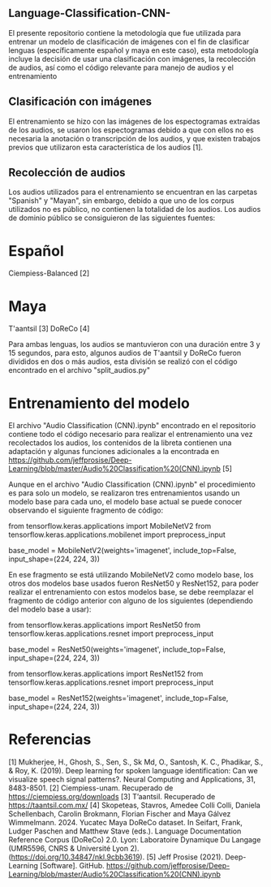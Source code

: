 ## Language-Classification-CNN-

El presente repositorio contiene la metodología que fue utilizada para entrenar un modelo de clasificación de imágenes con el fin de clasificar lenguas (específicamente español y maya en este caso), esta metodología incluye la decisión de usar una clasificación con imágenes, la recolección de audios, así como el código relevante para manejo de audios y el entrenamiento

## Clasificación con imágenes
El entrenamiento se hizo con las imágenes de los espectogramas extraídas de los audios, se usaron los espectogramas debido a que con ellos no es necesaria la anotación o transcripción de los audios, y que existen trabajos previos que utilizaron esta característica de los audios [1].

## Recolección de audios
Los audios utilizados para el entrenamiento se encuentran en las carpetas "Spanish" y "Mayan", sin embargo, debido a que uno de los corpus utilizados no es público, no contienen la totalidad de los audios. Los audios de dominio público se consiguieron de las siguientes fuentes:
# Español
Ciempiess-Balanced [2]
# Maya
T'aantsil [3]
DoReCo [4]

Para ambas lenguas, los audios se mantuvieron con una duración entre 3 y 15 segundos, para esto, algunos audios de T'aantsil y DoReCo fueron divididos en dos o más audios, esta división se realizó con el código encontrado en el archivo "split_audios.py"


# Entrenamiento del modelo
El archivo "Audio Classification (CNN).ipynb" encontrado en el repositorio contiene todo el código necesario para realizar el entrenamiento una vez recolectados los audios, los contenidos de la libreta contienen una adaptación y algunas funciones adicionales a la encontrada en https://github.com/jeffprosise/Deep-Learning/blob/master/Audio%20Classification%20(CNN).ipynb [5]

Aunque en el archivo "Audio Classification (CNN).ipynb" el procedimiento es para solo un modelo, se realizaron tres entrenamientos usando un modelo base para cada uno, el modelo base actual se puede conocer observando el siguiente fragmento de código:

from tensorflow.keras.applications import MobileNetV2
from tensorflow.keras.applications.mobilenet import preprocess_input

base_model = MobileNetV2(weights='imagenet', include_top=False, input_shape=(224, 224, 3))

En ese fragmento se está utilizando MobileNetV2 como modelo base, los otros dos modelos base usados fueron ResNet50 y ResNet152, para poder realizar el entrenamiento con estos modelos base, se debe reemplazar el fragmento de código anterior con alguno de los siguientes (dependiendo del modelo base a usar):

from tensorflow.keras.applications import ResNet50
from tensorflow.keras.applications.resnet import preprocess_input

base_model = ResNet50(weights='imagenet', include_top=False, input_shape=(224, 224, 3))

from tensorflow.keras.applications import ResNet152
from tensorflow.keras.applications.resnet import preprocess_input

base_model = ResNet152(weights='imagenet', include_top=False, input_shape=(224, 224, 3))

# Referencias
[1] Mukherjee, H., Ghosh, S., Sen, S., Sk Md, O., Santosh, K. C., Phadikar, S., & Roy, K. (2019). Deep learning for spoken language identification: Can we visualize speech signal patterns?. Neural Computing and Applications, 31, 8483-8501. 
[2] Ciempiess-unam. Recuperado de https://ciempiess.org/downloads 
[3] T’aantsil. Recuperado de https://taantsil.com.mx/ 
[4] Skopeteas, Stavros, Amedee Colli Colli, Daniela Schellenbach, Carolin Brokmann, Florian Fischer and Maya Gálvez Wimmelmann. 2024. Yucatec Maya DoReCo dataset. In Seifart, Frank, Ludger Paschen and Matthew Stave (eds.). Language Documentation Reference Corpus (DoReCo) 2.0. Lyon: Laboratoire Dynamique Du Langage (UMR5596, CNRS & Université Lyon 2). (https://doi.org/10.34847/nkl.9cbb3619). 
[5] Jeff Prosise (2021). Deep-Learning [Software]. GitHub. https://github.com/jeffprosise/Deep-Learning/blob/master/Audio%20Classification%20(CNN).ipynb 